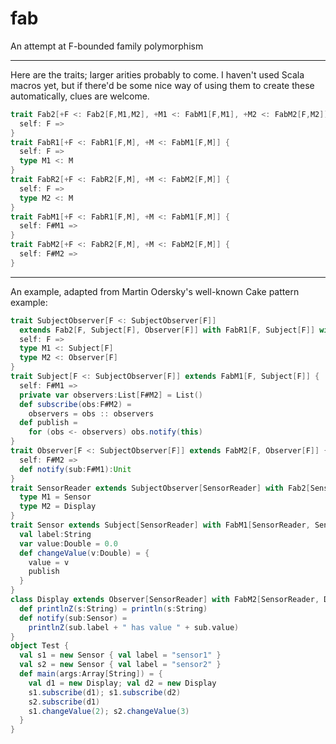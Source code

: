 fab
===

An attempt at F-bounded family polymorphism

---------------------------------

Here are the traits; larger arities probably to come. I haven't used Scala macros yet, 
but if there'd be some nice way of using them to create these automatically, clues 
are welcome.

```scala
trait Fab2[+F <: Fab2[F,M1,M2], +M1 <: FabM1[F,M1], +M2 <: FabM2[F,M2]] extends FabR1[F, M1] with FabR2[F, M2] {
  self: F =>
}
trait FabR1[+F <: FabR1[F,M], +M <: FabM1[F,M]] {
  self: F =>
  type M1 <: M
}
trait FabR2[+F <: FabR2[F,M], +M <: FabM2[F,M]] {
  self: F =>
  type M2 <: M
}
trait FabM1[+F <: FabR1[F,M], +M <: FabM1[F,M]] {
  self: F#M1 =>
}
trait FabM2[+F <: FabR2[F,M], +M <: FabM2[F,M]] {
  self: F#M2 =>
}
```

-------------------------------------

An example, adapted from Martin Odersky's well-known Cake pattern example:

```scala
trait SubjectObserver[F <: SubjectObserver[F]]
  extends Fab2[F, Subject[F], Observer[F]] with FabR1[F, Subject[F]] with FabR2[F, Observer[F]] {
  self: F =>
  type M1 <: Subject[F]
  type M2 <: Observer[F]
}
trait Subject[F <: SubjectObserver[F]] extends FabM1[F, Subject[F]] {
  self: F#M1 =>
  private var observers:List[F#M2] = List()
  def subscribe(obs:F#M2) = 
    observers = obs :: observers
  def publish = 
    for (obs <- observers) obs.notify(this)
}
trait Observer[F <: SubjectObserver[F]] extends FabM2[F, Observer[F]] {
  self: F#M2 =>
  def notify(sub:F#M1):Unit
}
trait SensorReader extends SubjectObserver[SensorReader] with Fab2[SensorReader, Sensor, Display] {
  type M1 = Sensor
  type M2 = Display
}
trait Sensor extends Subject[SensorReader] with FabM1[SensorReader, Sensor] {
  val label:String
  var value:Double = 0.0
  def changeValue(v:Double) = {
    value = v
    publish
  }
}
class Display extends Observer[SensorReader] with FabM2[SensorReader, Display] {
  def printlnZ(s:String) = println(s:String)
  def notify(sub:Sensor) =
    printlnZ(sub.label + " has value " + sub.value)
}
object Test {
  val s1 = new Sensor { val label = "sensor1" }
  val s2 = new Sensor { val label = "sensor2" }
  def main(args:Array[String]) = {
    val d1 = new Display; val d2 = new Display
    s1.subscribe(d1); s1.subscribe(d2)
    s2.subscribe(d1)
    s1.changeValue(2); s2.changeValue(3)
  }
}
```

